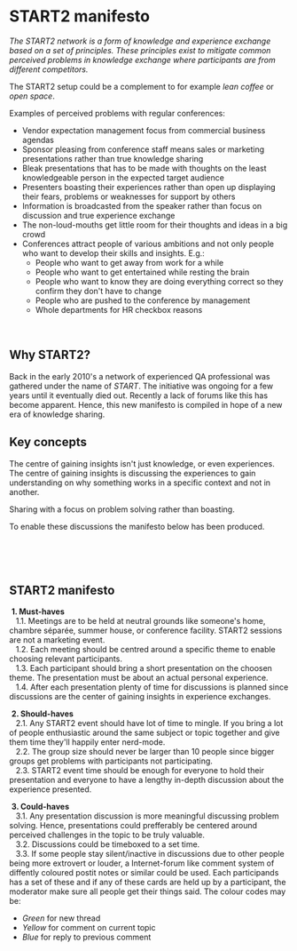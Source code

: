 # START2 manifesto
*The START2 network is a form of knowledge and experience exchange based on a set of principles. These principles exist to mitigate common perceived problems in knowledge exchange where participants are from different competitors.*  

The START2 setup could be a complement to for example _lean coffee_ or _open space_.

Examples of perceived problems with regular conferences:

* Vendor expectation management focus from commercial business agendas
* Sponsor pleasing from conference staff means sales or marketing presentations rather than true knowledge sharing
* Bleak presentations that has to be made with thoughts on the least knowledgeable person in the expected target audience
* Presenters boasting their experiences rather than open up displaying their fears, problems or weaknesses for support by others
* Information is broadcasted from the speaker rather than focus on discussion and true experience exchange
* The non-loud-mouths get little room for their thoughts and ideas in a big crowd
* Conferences attract people of various ambitions and not only people who want to develop their skills and insights. E.g.:
  * People who want to get away from work for a while
  * People who want to get entertained while resting the brain
  * People who want to know they are doing everything correct so they confirm they don't have to change
  * People who are pushed to the conference by management
  * Whole departments for HR checkbox reasons

&nbsp;  

## Why START2?
Back in the early 2010's a network of experienced QA professional was gathered under the name of _START_. The initiative was ongoing for a few years until it eventually died out. Recently a lack of forums like this has become apparent. Hence, this new manifesto is compiled in hope of a new era of knowledge sharing.

## Key concepts
The centre of gaining insights isn't just knowledge, or even experiences. 
The centre of gaining insights is discussing the experiences to gain understanding on why something works in a specific context and not in another.

Sharing with a focus on problem solving rather than boasting.

To enable these discussions the manifesto below has been produced.


  
&nbsp;  
&nbsp;  
&nbsp;  

## START2 manifesto
&nbsp;**1. Must-haves**  
&nbsp;&nbsp;&nbsp;1.1. Meetings are to be held at neutral grounds like someone's home, chambre séparée, summer house, or conference facility. START2 sessions are not a marketing event.  
&nbsp;&nbsp;&nbsp;1.2. Each meeting should be centred around a specific theme to enable choosing relevant participants.  
&nbsp;&nbsp;&nbsp;1.3. Each participant should bring a short presentation on the choosen theme. The presentation must be about an actual personal experience.  
&nbsp;&nbsp;&nbsp;1.4. After each presentation plenty of time for discussions is planned since discussions are the center of gaining insights in experience exchanges.  

&nbsp;**2. Should-haves**  
&nbsp;&nbsp;&nbsp;2.1. Any START2 event should have lot of time to mingle. If you bring a lot of people enthusiastic around the same subject or topic together and give them time they'll happily enter nerd-mode.  
&nbsp;&nbsp;&nbsp;2.2. The group size should never be larger than 10 people since bigger groups get problems with participants not participating.  
&nbsp;&nbsp;&nbsp;2.3. START2 event time should be enough for everyone to hold their presentation and everyone to have a lengthy in-depth discussion about the experience presented.  

&nbsp;**3. Could-haves**  
&nbsp;&nbsp;&nbsp;3.1. Any presentation discussion is more meaningful discussing problem solving. Hence, presentations could prefferably be centered around perceived challenges in the topic to be truly valuable.  
&nbsp;&nbsp;&nbsp;3.2. Discussions could be timeboxed to a set time.  
&nbsp;&nbsp;&nbsp;3.3. If some people stay silent/inactive in discussions due to other people being more extrovert or louder, a Internet-forum like comment system of diffently coloured postit notes or similar could be used. Each participands has a set of these and if any of these cards are held up by a participant, the moderator make sure all people get their things said. The colour codes may be:    
* _Green_ for new thread
* _Yellow_ for comment on current topic
* _Blue_ for reply to previous comment  

&nbsp;  
&nbsp;  
&nbsp;  

